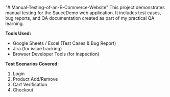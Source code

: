 "# Manual-Testing-of-an-E-Commerce-Website" 
This project demonstrates manual testing for the SauceDemo web application. It includes test cases, bug reports, and QA documentation created as part of my practical QA learning.

**Tools Used:**
- Google Sheets / Excel (Test Cases & Bug Report)
- Jira (for issue tracking)
- Browser Developer Tools (for inspection)

**Test Scenarios Covered:**
1. Login
2. Product Add/Remove
3. Cart Verification
4. Checkout
